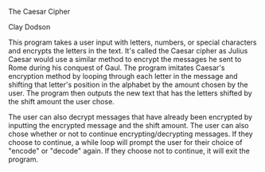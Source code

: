 The Caesar Cipher

Clay Dodson

This program takes a user input with letters, numbers, or special characters and encrypts the letters in the text. It's called the Caesar cipher as Julius Caesar would use a similar method to encrypt the messages he sent to Rome during his conquest of Gaul. The program imitates Caesar's encryption method by looping through each letter in the message and shifting that letter's position in the alphabet by the amount chosen by the user. The program then outputs the new text that has the letters shifted by the shift amount the user chose. 

The user can also decrypt messages that have already been encrypted by inputting the encrypted message and the shift amount. The user can also chose whether or not to continue encrypting/decrypting messages. If they choose to continue, a while loop will prompt the user for their choice of "encode" or "decode" again. If they choose not to continue, it will exit the program.
